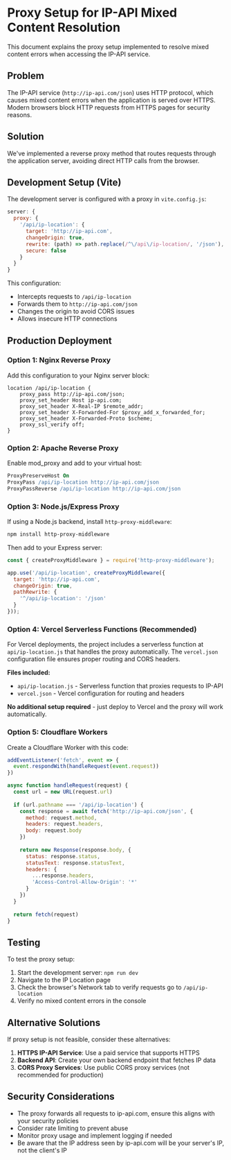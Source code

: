 # Proxy Setup for IP-API Mixed Content Resolution

This document explains the proxy setup implemented to resolve mixed content errors when accessing the IP-API service.

## Problem
The IP-API service (`http://ip-api.com/json`) uses HTTP protocol, which causes mixed content errors when the application is served over HTTPS. Modern browsers block HTTP requests from HTTPS pages for security reasons.

## Solution
We've implemented a reverse proxy method that routes requests through the application server, avoiding direct HTTP calls from the browser.

## Development Setup (Vite)
The development server is configured with a proxy in `vite.config.js`:

```javascript
server: {
  proxy: {
    '/api/ip-location': {
      target: 'http://ip-api.com',
      changeOrigin: true,
      rewrite: (path) => path.replace(/^\/api\/ip-location/, '/json'),
      secure: false
    }
  }
}
```

This configuration:
- Intercepts requests to `/api/ip-location`
- Forwards them to `http://ip-api.com/json`
- Changes the origin to avoid CORS issues
- Allows insecure HTTP connections

## Production Deployment

### Option 1: Nginx Reverse Proxy
Add this configuration to your Nginx server block:

```nginx
location /api/ip-location {
    proxy_pass http://ip-api.com/json;
    proxy_set_header Host ip-api.com;
    proxy_set_header X-Real-IP $remote_addr;
    proxy_set_header X-Forwarded-For $proxy_add_x_forwarded_for;
    proxy_set_header X-Forwarded-Proto $scheme;
    proxy_ssl_verify off;
}
```

### Option 2: Apache Reverse Proxy
Enable mod_proxy and add to your virtual host:

```apache
ProxyPreserveHost On
ProxyPass /api/ip-location http://ip-api.com/json
ProxyPassReverse /api/ip-location http://ip-api.com/json
```

### Option 3: Node.js/Express Proxy
If using a Node.js backend, install `http-proxy-middleware`:

```bash
npm install http-proxy-middleware
```

Then add to your Express server:

```javascript
const { createProxyMiddleware } = require('http-proxy-middleware');

app.use('/api/ip-location', createProxyMiddleware({
  target: 'http://ip-api.com',
  changeOrigin: true,
  pathRewrite: {
    '^/api/ip-location': '/json'
  }
}));
```

### Option 4: Vercel Serverless Functions (Recommended)
For Vercel deployments, the project includes a serverless function at `api/ip-location.js` that handles the proxy automatically. The `vercel.json` configuration file ensures proper routing and CORS headers.

**Files included:**
- `api/ip-location.js` - Serverless function that proxies requests to IP-API
- `vercel.json` - Vercel configuration for routing and headers

**No additional setup required** - just deploy to Vercel and the proxy will work automatically.

### Option 5: Cloudflare Workers
Create a Cloudflare Worker with this code:

```javascript
addEventListener('fetch', event => {
  event.respondWith(handleRequest(event.request))
})

async function handleRequest(request) {
  const url = new URL(request.url)
  
  if (url.pathname === '/api/ip-location') {
    const response = await fetch('http://ip-api.com/json', {
      method: request.method,
      headers: request.headers,
      body: request.body
    })
    
    return new Response(response.body, {
      status: response.status,
      statusText: response.statusText,
      headers: {
        ...response.headers,
        'Access-Control-Allow-Origin': '*'
      }
    })
  }
  
  return fetch(request)
}
```

## Testing
To test the proxy setup:

1. Start the development server: `npm run dev`
2. Navigate to the IP Location page
3. Check the browser's Network tab to verify requests go to `/api/ip-location`
4. Verify no mixed content errors in the console

## Alternative Solutions
If proxy setup is not feasible, consider these alternatives:

1. **HTTPS IP-API Service**: Use a paid service that supports HTTPS
2. **Backend API**: Create your own backend endpoint that fetches IP data
3. **CORS Proxy Services**: Use public CORS proxy services (not recommended for production)

## Security Considerations
- The proxy forwards all requests to ip-api.com, ensure this aligns with your security policies
- Consider rate limiting to prevent abuse
- Monitor proxy usage and implement logging if needed
- Be aware that the IP address seen by ip-api.com will be your server's IP, not the client's IP
